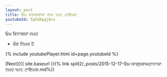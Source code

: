 ```yaml
---
layout: post
title: ਓਮ ਸਤਾਵਯਾਯਾ ਨਾਮ ੧੦੮ ਟਾਇਮਸ
youtubeId: 5g5dXpgj8cs
---
```

 
 
 ਓਮ ਵਿਨਾਥਯਾ ਨਮਹ  
 
 -  ਕੌਣ ਨਿਮਰ ਹੈ 
 
  
 
  
 
 
 
 
 
 


{% include youtubePlayer.html id=page.youtubeId %}
 
[Next]({{ site.baseurl }}{% link  split2/_posts/2015-12-17-ਓਮ ਯਾਗ੍ਯਵਅਹਾਨਾਯਾ ਨਮਹ ੧੦੮ ਟਾਇਮਸ.md%})
 
